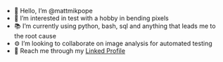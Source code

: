 - 👋 Hello, I’m @mattmikpope
- 👀 I’m interested in test with a hobby in bending pixels
- 📚 I’m currently using python, bash, sql and anything that leads me to the root cause
- ⚙️ I’m looking to collaborate on image analysis for automated testing
- 📠 Reach me through my [Linked Profile](https://www.linkedin.com/in/mattmikkelsenpope?lipi=urn%3Ali%3Apage%3Ad_flagship3_profile_view_base_contact_details%3BCVe36necTpOuFeNax%2FtePA%3D%3D)

<!---
mattmikpope/mattmikpope is a ✨ special ✨ repository because its `README.md` (this file) appears on your GitHub profile.
You can click the Preview link to take a look at your changes.
--->
